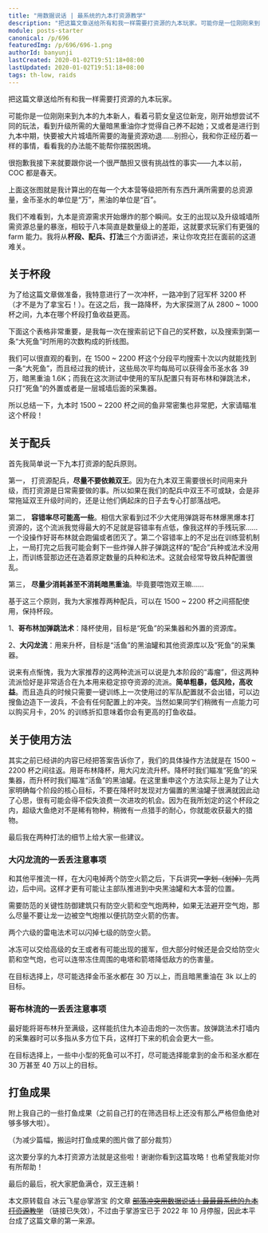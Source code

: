 ```yaml
---
title: "用数据说话 | 最系统的九本打资源教学"
description: "把这篇文章送给所有和我一样需要打资源的九本玩家。可能你是一位刚刚来到九本的九本新人，看着弓箭女皇这位新宠，刚开始想尝试不同的玩法，看到升级所需的大量暗黑重油你才觉得自己养不起她；又或者是进行到九本中期，快要被大片城墙所需要的海量资源劝退……"
module: posts-starter
canonical: /p/696
featuredImg: /p/696/696-1.png
authorId: banyunji
lastCreated: 2020-01-02T19:51:18+08:00
lastUpdated: 2020-01-02T19:51:18+08:00
tags: th-low, raids
---
```


把这篇文章送给所有和我一样需要打资源的九本玩家。

可能你是一位刚刚来到九本的九本新人，看着弓箭女皇这位新宠，刚开始想尝试不同的玩法，看到升级所需的大量暗黑重油你才觉得自己养不起她；又或者是进行到九本中期，快要被大片城墙所需要的海量资源劝退……别担心，我和你正经历着一样的事情，看看我的办法能不能帮你摆脱困境。

很抱歉我接下来就要跟你说一个很严酷担又很有挑战性的事实——九本以前，COC 都是春天。

<Pic src="/p/696/696-1.png" width="794" height="696" alt="各个大本等级资源需求图" maxWidth="500px" :lazyLoading="false" />

上面这张图就是我计算出的在每一个大本营等级把所有东西升满所需要的总资源量，金币圣水的单位是“万”，黑油的单位是“百”。

我们不难看到，九本是资源需求开始爆炸的那个瞬间。女王的出现以及升级城墙所需资源总量的暴涨，相较于八本简直是数量级上的差距，这就要求玩家们有更强的 farm 能力。我将从**杯段、配兵、打法**三个方面讲述，来让你攻克拦在面前的这道难关。

## 关于杯段

为了给这篇文章做准备，我特意进行了一次冲杯，一路冲到了冠军杯 3200 杯 （才不是为了拿宝石！）。在这之后，我一路降杯，为大家探测了从 2800 ~ 1000 杯之间，九本在哪个杯段打鱼收益更高。

下面这个表格非常重要，是我每一次在搜索前记下自己的奖杯数，以及搜索到第一条“大死鱼”时所用的次数构成的折线图。

<Pic src="/p/696/696-2.png" width="1664" height="544" alt="九本奖杯数与搜到死鱼的关系" />

我们可以很直观的看到，在 1500 ~ 2200 杯这个分段平均搜索十次以内就能找到一条“大死鱼”，而且经过我的统计，这些局次平均每局可以获得金币圣水各 39 万，暗黑重油 1.6K；而我在这次测试中使用的军队配置只有哥布林和弹跳法术，只打“死鱼”的外置或者是一层城墙后面的采集器。

所以总结一下，九本时 1500 ~ 2200 杯之间的鱼非常密集也非常肥，大家请瞄准这个杯段！

## 关于配兵

首先我简单说一下九本打资源的配兵原则。

第一， 打资源配兵，**尽量不要依赖双王**。因为在九本双王需要很长时间用来升级，而打资源是日常需要做的事。所以如果在我们的配兵中双王不可或缺，会是非常拖延双王升级时间的，还是让他们俩起床的日子去专心打部落战吧。

第二， **容错率尽可能高一些**。相信大家看到过不少大佬用弹跳哥布林爆黑爆本打资源的，这个流派我觉得最大的不足就是容错率有点低，像我这样的手残玩家……一个没操作好哥布林就会跑偏或者团灭了。第二个容错率上的不足出在训练营机制上，一局打完之后我可能会剩下一些炸弹人胖子弹跳这样的“配合”兵种或法术没用上，而训练营那边还在造着原定数量的兵种和法术。这就会经常导致兵种配置很乱。

第三， **尽量少消耗甚至不消耗暗黑重油**。毕竟要喂饱双王嘛……

基于这三个原则，我为大家推荐两种配兵，可以在 1500 ~ 2200 杯之间搭配使用，保持杯段。

1、**哥布林加弹跳法术**：降杯使用，目标是“死鱼”的采集器和外置的资源库。

<Pic src="/p/696/696-3.png" width="658" height="94" alt="哥布林弹跳配兵：220 哥布林，4 弹跳" class="cp-img-troop-matching" />

2、**大闪龙流**：用来升杯，目标是“活鱼”的黑油罐和其他资源库以及“死鱼”的采集器。

<Pic src="/p/696/696-4.png" width="658" height="94" alt="大闪龙流配兵：10 龙，2 小龙，4 闪电（旧版），1 冰冻" class="cp-img-troop-matching" />

说来有点惭愧，我为大家推荐的这两种流派可以说是九本阶段的“毒瘤”，但这两种流派恰好是非常适合在九本用来稳定掠夺资源的流派。**简单粗暴，低风险，高收益**。而且造兵的时候只需要一键训练上一次使用过的军队配置就不会出错，可以边搜鱼边造下一波兵，不会有任何配置上的冲突。当然如果同学们稍微有一点能力可以购买月卡，20% 的训练折扣意味着你会有更高的打鱼收益。

## 关于使用方法

其实之前已经讲的内容已经把答案告诉你了，我们的具体操作方法就是在 1500 ~ 2200 杯之间往返。用哥布林降杯，用大闪龙流升杯。降杯时我们瞄准“死鱼”的采集器，而升杯时我们瞄准“活鱼”的黑油罐。在这里重申这个方法实际上是为了让大家明确每个阶段的核心目标，不要在降杯时发现对方偏置的黑油罐子很满就因此动了心思，很有可能会得不偿失浪费一次进攻的机会。因为在我所划定的这个杯段之内，超级大鱼绝对不是稀有物种，稍微有一点猎手的耐心，你就能收获最大的猎物。

最后我在两种打法的细节上给大家一些建议。

### 大闪龙流的一丢丢注意事项

和其他平推流一样，在大闪电掉两个防空火箭之后，下兵讲究<s>一字划（划掉）</s>先两边，后中间。这样才更有可能让主部队推进到中央黑油罐和大本营的位置。

需要防范的关键性防御建筑只有防空火箭和空气炮两种，如果无法避开空气炮，那么尽量不要让龙一边被空气炮推以便抗防空火箭的伤害。

两个六级的雷电法术可以闪掉七级的防空火箭。

冰冻可以交给高级的女王或者有可能出现的援军，但大部分时候还是会交给防空火箭和空气炮，也可以连带冻住周围的电塔和箭塔降低敌方的伤害量。

在目标选择上，尽可能选择金币圣水都在 30 万以上，而且暗黑重油在 3k 以上的目标。

### 哥布林流的一丢丢注意事项

最好能将哥布林升至满级，这样能抗住九本迫击炮的一次伤害。放弹跳法术打墙内的采集器时可以多指从多方位下兵，这样打下来的机会会更大一些。

在目标选择上，一些中小型的死鱼可以不打，尽可能选择能拿到的金币和圣水都在 30 万甚至 40 万以上的目标。

## 打鱼成果

附上我自己的一些打鱼成果（之前自己打的在筛选目标上还没有那么严格但鱼绝对够多够大啦）。

<Pic src="/p/696/696-5.png" width="706" height="730" alt="哥布林弹跳打鱼成果" />
<Pic src="/p/696/696-6.png" width="710" height="732" alt="大闪龙流打鱼成果" />

（为减少篇幅，搬运时打鱼成果的图片做了部分裁剪）

这次要分享的九本打资源方法就是这些啦！谢谢你看到这篇攻略！也希望我能对你有所帮助！

最后的最后，祝大家肥鱼满仓，双王连躺！

<PostCopyright>
本文原转载自 冰云飞星@掌游宝 的文章 <a href="https://www.zhangyoubao.com/blzz/news/3302648782329722994" target="_blank" rel="noopener noreferrer"><s>部落冲突用数据说话丨最最最系统的九本打资源教学</s></a> （链接已失效），不过由于掌游宝已于 2022 年 10 月停服，因此本平台成了这篇文章的第一来源。
</PostCopyright>